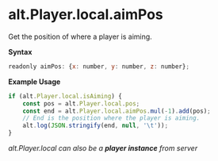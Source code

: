 # alt.Player.local.aimPos

Get the position of where a player is aiming.

**Syntax**

```js
readonly aimPos: {x: number, y: number, z: number};
```

**Example Usage**

```js
if (alt.Player.local.isAiming) {
    const pos = alt.Player.local.pos;
    const end = alt.Player.local.aimPos.mul(-1).add(pos);
    // End is the position where the player is aiming.
    alt.log(JSON.stringify(end, null, '\t'));
}
```

_alt.Player.local can also be a **player instance** from server_
